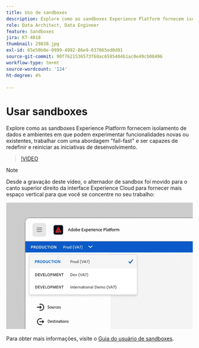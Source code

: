```yaml
---
title: Uso de sandboxes
description: Explore como as sandboxes Experience Platform fornecem isolamento de dados e ambientes em que podem experimentar funcionalidades novas ou existentes, trabalhar com uma abordagem "fail-fast" e ser capazes de redefinir e reiniciar as iniciativas de desenvolvimento.
role: Data Architect, Data Engineer
feature: Sandboxes
jira: KT-4018
thumbnail: 29838.jpg
exl-id: 65e50b0e-0999-4992-86e9-037065ed0d01
source-git-commit: 90f7621536573f60ac6585404b1ac0e49cb08496
workflow-type: tm+mt
source-wordcount: '124'
ht-degree: 4%

---
```


# Usar sandboxes

Explore como as sandboxes Experience Platform fornecem isolamento de dados e ambientes em que podem experimentar funcionalidades novas ou existentes, trabalhar com uma abordagem &quot;fail-fast&quot; e ser capazes de redefinir e reiniciar as iniciativas de desenvolvimento.

>[!VIDEO](https://video.tv.adobe.com/v/29838/?quality=12&learn=on)

>[!NOTE]
>
>Desde a gravação deste vídeo, o alternador de sandbox foi movido para o canto superior direito da interface Experience Cloud para fornecer mais espaço vertical para que você se concentre no seu trabalho:
>
> ![Realocação do alternador de sandbox](../assets/sandbox-switcher.gif)

Para obter mais informações, visite o [Guia do usuário de sandboxes](https://experienceleague.adobe.com/docs/experience-platform/sandbox/home.html?lang=pt-BR).
